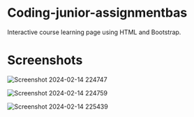# Coding-junior-assignmentbas
Interactive course learning page using HTML and Bootstrap.

# Screenshots

![Screenshot 2024-02-14 224747](https://github.com/Debayanmondal/Coding-junior-assignmentbas/assets/81500329/61c84abf-cf97-4357-9b8c-4d1d864025f9)


![Screenshot 2024-02-14 224759](https://github.com/Debayanmondal/Coding-junior-assignmentbas/assets/81500329/94b6597f-4f23-4f33-a061-eaf16ffcba9b)



![Screenshot 2024-02-14 225439](https://github.com/Debayanmondal/Coding-junior-assignmentbas/assets/81500329/f36768fd-36b6-4630-a0ef-7941e3f839ac)
